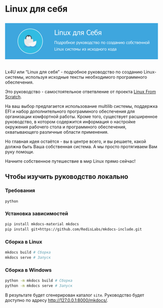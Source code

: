 # Linux для себя

<div style="text-align:center; margin: 30px 0">
	<a href="http://lx4u.ru">
		<img alt="lx4u" src="https://raw.githubusercontent.com/Linux4Yourself/Linux4Yourself.Design/main/misc/cover.svg" />
	</a>
</div>

Lx4U или “Linux для себя” - подробное руководство по созданию Linux-системы, используя исходные тексты необходимого программного обеспечения. 

Это руководство - самостоятельное ответвление от проекта [Linux From Scratch](https://linuxfromscratch.org).

На ваш выбор предлагается использование multilib системы, поддержка EFI и набор дополнительного программного обеспечения для организации комфортной работы. Кроме того, существует расширенное руководство, в котором содержится информация о настройке окружения рабочего стола и программного обеспечения, охватывающего различные области применения.

Но главная идея остаётся - вы в центре всего, и вы решаете, какой должна быть Ваша собственная система. А мы просто протягиваем Вам руку помощи.

Начните собственное путешествие в мир Linux прямо сейчас!

## Чтобы изучить руководство локально

### Требования

``python``

### Установка зависимостей

```bash
pip install mkdocs-material mkdocs
pip install git+https://github.com/RedisLabs/mkdocs-include.git
```

### Сборка в Linux

```bash
mkdocs build # Сборка
mkdocs serve # Запуск
```

### Сборка в Windows

```bash
python -m mkdocs build # Сборка
python -m mkdocs serve # Запуск
```

В результате будет сгенерирован каталог `site`. Руководство будет доступно по адресу http://127.0.0.1:8000/mkdocs/.
